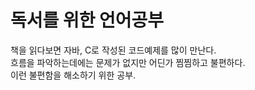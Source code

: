 # 독서를 위한 언어공부

책을 읽다보면 자바, C로 작성된 코드예제를 많이 만난다.  
흐름을 파악하는데에는 문제가 없지만 어딘가 찜찜하고 불편하다.  
이런 불편함을 해소하기 위한 공부.
